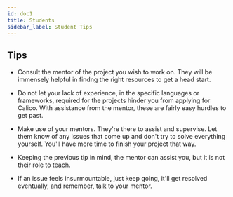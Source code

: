 ```yaml
---
id: doc1
title: Students
sidebar_label: Student Tips
---
```




## Tips

* Consult the mentor of the project you wish to work on. They will be immensely helpful in findng the right resources to get a head start.

* Do not let your lack of experience, in the specific languages or frameworks, required for the projects hinder you from applying for Calico. With assistance from the mentor, these are fairly easy hurdles to get past. 

* Make use of your mentors. They're there to assist and supervise. Let them know of any issues that come up and don't try to solve everything yourself. You'll have more time to finish your project that way.

* Keeping the previous tip in mind, the mentor can assist you, but it is not their role to teach.

* If an issue feels insurmountable, just keep going, it'll get resolved eventually, and remember, talk to your mentor.

